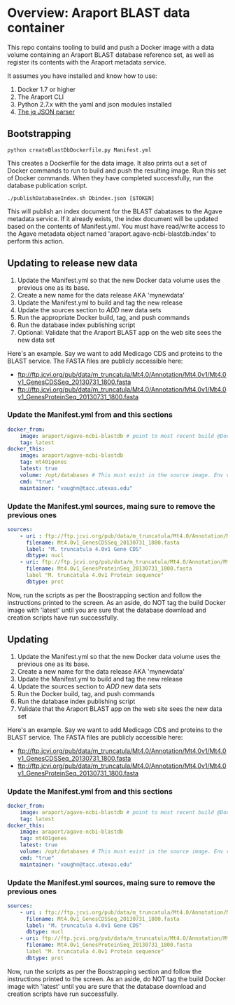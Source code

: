 # Overview: Araport BLAST data container

This repo contains tooling to build and push a Docker image with a data volume containing an Araport BLAST database reference set, as well as register its contents with the Araport metadata service.

It assumes you have installed and know how to use:

1. Docker 1.7 or higher
2. The Araport CLI
3. Python 2.7.x with the yaml and json modules installed
4. [The jq JSON parser](https://stedolan.github.io/jq/)

## Bootstrapping

```
python createBlastDbDockerfile.py Manifest.yml
```

This creates a Dockerfile for the data image. It also prints out a set of Docker commands to run to build and push the resulting image. Run this set of Docker commands. When they have completed successfully, run the database publication script.

```
./publishDatabaseIndex.sh Dbindex.json [$TOKEN]
```

This will publish an index document for the BLAST dabatases to the Agave metadata service. If it already exists, the index document will be updated based on the contents of Manifest.yml. You must have read/write access to the Agave metadata object named 'araport.agave-ncbi-blastdb.index' to perform this action.

## Updating to release new data

1. Update the Manifest.yml so that the new Docker data volume uses the previous one as its base.
2. Create a new name for the data release AKA 'mynewdata'
3. Update the Manifest.yml to build and tag the new release
4. Update the sources section to *ADD* new data sets
4. Run the appropriate Docker build, tag, and push commands
5. Run the database index publishing script
6. Optional: Validate that the Araport BLAST app on the web site sees the new data set

Here's an example. Say we want to add Medicago CDS and proteins to the BLAST service. The FASTA files are publicly accessible here:
* ftp://ftp.jcvi.org/pub/data/m_truncatula/Mt4.0/Annotation/Mt4.0v1/Mt4.0v1_GenesCDSSeq_20130731_1800.fasta
* ftp://ftp.jcvi.org/pub/data/m_truncatula/Mt4.0/Annotation/Mt4.0v1/Mt4.0v1_GenesProteinSeq_20130731_1800.fasta

### Update the Manifest.yml from and this sections

```yaml
docker_from:
    image: araport/agave-ncbi-blastdb # point to most recent build @Dockerhub
    tag: latest
docker_this:
    image: araport/agave-ncbi-blastdb
    tag: mt401genes
    latest: true
    volume: /opt/databases # This must exist in the source image. Env variable BLASTDB must point to it
    cmd: "true"
    maintainer: "vaughn@tacc.utexas.edu"
```

### Update the Manifest.yml sources, maing sure to remove the previous ones

```yaml
sources:
    - uri : ftp://ftp.jcvi.org/pub/data/m_truncatula/Mt4.0/Annotation/Mt4.0v1/Mt4.0v1_GenesCDSSeq_20130731_1800.fasta
      filename: Mt4.0v1_GenesCDSSeq_20130731_1800.fasta
      label: "M. truncatula 4.0v1 Gene CDS"
      dbtype: nucl
    - uri: ftp://ftp.jcvi.org/pub/data/m_truncatula/Mt4.0/Annotation/Mt4.0v1/Mt4.0v1_GenesProteinSeq_20130731_1800.fasta
      filename: Mt4.0v1_GenesProteinSeq_20130731_1800.fasta
      label "M. truncatula 4.0v1 Protein sequence"
      dbtype: prot
```

Now, run the scripts as per the Boostrapping section and follow the instructions printed to the screen. As an aside, do NOT tag the build Docker image with 'latest' until you are sure that the database download and creation scripts have run successfully.

## Updating

1. Update the Manifest.yml so that the new Docker data volume uses the previous one as its base.
2. Create a new name for the data release AKA 'mynewdata'
3. Update the Manifest.yml to build and tag the new release
4. Update the sources section to *ADD* new data sets
4. Run the Docker build, tag, and push commands
5. Run the database index publishing script
6. Validate that the Araport BLAST app on the web site sees the new data set

Here's an example. Say we want to add Medicago CDS and proteins to the BLAST service. The FASTA files are publicly accessible here:
* ftp://ftp.jcvi.org/pub/data/m_truncatula/Mt4.0/Annotation/Mt4.0v1/Mt4.0v1_GenesCDSSeq_20130731_1800.fasta
* ftp://ftp.jcvi.org/pub/data/m_truncatula/Mt4.0/Annotation/Mt4.0v1/Mt4.0v1_GenesProteinSeq_20130731_1800.fasta

### Update the Manifest.yml from and this sections

```yaml
docker_from:
    image: araport/agave-ncbi-blastdb # point to most recent build @Dockerhub
    tag: latest
docker_this:
    image: araport/agave-ncbi-blastdb
    tag: mt401genes
    latest: true
    volume: /opt/databases # This must exist in the source image. Env variable BLASTDB must point to it
    cmd: "true"
    maintainer: "vaughn@tacc.utexas.edu"
```

### Update the Manifest.yml sources, maing sure to remove the previous ones

```yaml
sources:
    - uri : ftp://ftp.jcvi.org/pub/data/m_truncatula/Mt4.0/Annotation/Mt4.0v1/Mt4.0v1_GenesCDSSeq_20130731_1800.fasta
      filename: Mt4.0v1_GenesCDSSeq_20130731_1800.fasta
      label: "M. truncatula 4.0v1 Gene CDS"
      dbtype: nucl
    - uri: ftp://ftp.jcvi.org/pub/data/m_truncatula/Mt4.0/Annotation/Mt4.0v1/Mt4.0v1_GenesProteinSeq_20130731_1800.fasta
      filename: Mt4.0v1_GenesProteinSeq_20130731_1800.fasta
      label "M. truncatula 4.0v1 Protein sequence"
      dbtype: prot
```

Now, run the scripts as per the Boostrapping section and follow the instructions printed to the screen. As an aside, do NOT tag the build Docker image with 'latest' until you are sure that the database download and creation scripts have run successfully.

